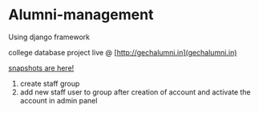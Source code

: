# Alumni-management
Using django framework

college database project
live @ [http://gechalumni.in](gechalumni.in)

[snapshots are here!](https://github.com/ajykumr/Alumni-management/blob/main/snapshots)


1. create staff group
2. add new staff user to group after creation of account and activate the account in admin panel

